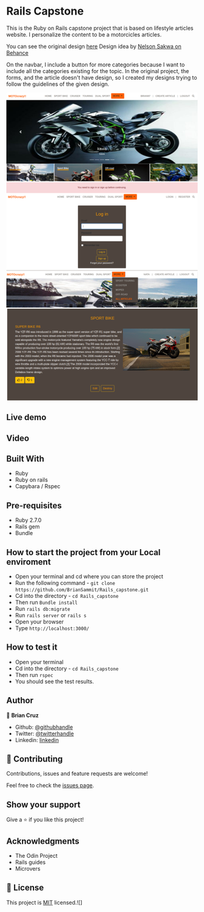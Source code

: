 # Rails Capstone

This is the Ruby on Rails capstone project that is based on lifestyle articles website. I personalize the content to be a motorcicles articles. 

You can see the original design [here](https://www.behance.net/gallery/14554909/liFEsTlye-Mobile-version)
Design idea by [Nelson Sakwa on Behance](https://www.behance.net/sakwadesignstudio)

On the navbar, I include a button for more categories because I want to include all the categories existing for the topic.
In the original project, the forms, and the article doesn't have design, so I created my designs trying to follow the guidelines of the given design.

![screenshot](screenshots/Screenshot-2.png)
![screenshot](screenshots/Screenshot-1.png)
![screenshot](screenshots/Screenshot-3.png)
![screenshot](screenshots/Screenshot-4.png)

## Live demo

## Video

## Built With

- Ruby
- Ruby on rails
- Capybara / Rspec

## Pre-requisites

- Ruby 2.7.0
- Rails gem
- Bundle

## How to start the project from your Local enviroment

- Open your terminal and cd where you can store the project
- Run the following command - `git clone https://github.com/BrianSammit/Rails_capstone.git`
- Cd into the directory - `cd Rails_capstone`
- Then run `Bundle install`
- Run `rails db:migrate`
- Run `rails server` or `rails s`
- Open your browser
- Type `http://localhost:3000/`


## How to test it

- Open your terminal 
- Cd into the directory - `cd Rails_capstone` 
- Then run `rspec`
- You should see the test results. 

## Author

👤 **Brian Cruz**

- Github: [@githubhandle](https://github.com/BrianSammit)
- Twitter: [@twitterhandle](https://twitter.com/cruzsammit)
- Linkedin: [linkedin](https://www.linkedin.com/in/brian-sammit-cruz-rodriguez-5877551a8/)


## 🤝 Contributing

Contributions, issues and feature requests are welcome!

Feel free to check the [issues page](https://github.com/BrianSammit/Rails_capstone/pulls).

## Show your support

Give a ⭐️ if you like this project!

## Acknowledgments

- The Odin Project
- Rails guides
- Microvers

## 📝 License

This project is [MIT](lic.url) licensed.![]
